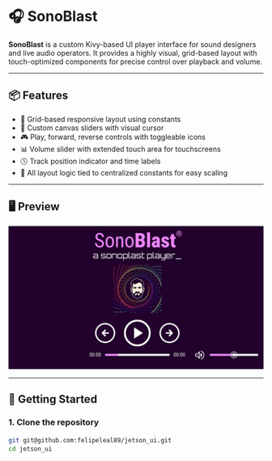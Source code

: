 # 🎧 SonoBlast

**SonoBlast** is a custom Kivy-based UI player interface for sound designers and live audio operators. It provides a highly visual, grid-based layout with touch-optimized components for precise control over playback and volume.

---

## 📦 Features

- 🧱 Grid-based responsive layout using constants
- 🎨 Custom canvas sliders with visual cursor
- 🎮 Play, forward, reverse controls with toggleable icons
- 📊 Volume slider with extended touch area for touchscreens
- 🕓 Track position indicator and time labels
- 🎯 All layout logic tied to centralized constants for easy scaling

---

## 🖥️ Preview

![alt text](E7E329C8-96DF-4ABB-95FD-344798D16203_1_201_a.jpeg)

---

## 🚀 Getting Started

### 1. Clone the repository

```bash
git git@github.com:felipeleal89/jetson_ui.git
cd jetson_ui